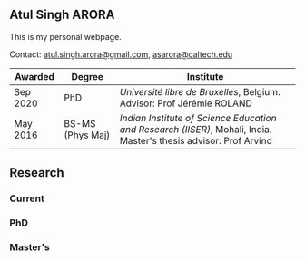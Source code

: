 ## Atul Singh ARORA

This is my personal webpage. 

Contact: atul.singh.arora@gmail.com, asarora@caltech.edu

|Awarded |Degree | Institute |
|-|-|-|
| Sep 2020 | PhD | *Université libre de Bruxelles*, Belgium. Advisor: Prof Jérémie ROLAND |
| May 2016 | BS-MS (Phys Maj) | *Indian Institute of Science Education and Research (IISER)*, Mohali, India. Master's thesis advisor: Prof Arvind | 




## Research

### Current
### PhD
### Master's
